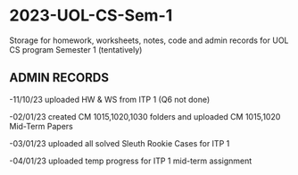 # 2023-UOL-CS-Sem-1
Storage for homework, worksheets, notes, code and admin records for UOL CS program Semester 1 (tentatively)

## ADMIN RECORDS
<p>
-11/10/23 uploaded HW & WS from ITP 1 (Q6 not done)

-02/01/23 created CM 1015,1020,1030 folders and uploaded CM 1015,1020 Mid-Term Papers 

-03/01/23 uploaded all solved Sleuth Rookie Cases for ITP 1 

-04/01/23 uploaded temp progress for ITP 1 mid-term assignment
</p>
